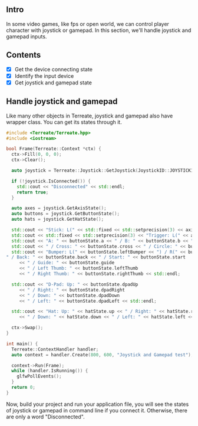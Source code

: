 ## Intro
In some video games, like fps or open world, we can control player character with joystick or gamepad. In this section, we'll handle joystick and gamepad inputs.

## Contents
- [x] Get the device connecting state
- [x] Identify the input device
- [x] Get joystick and gamepad state

## Handle joystick and gamepad
Like many other objects in Terreate, joystick and gamepad also have wrapper class. You can get its states through it.
```cpp
#include <Terreate/Terreate.hpp>
#include <iostream>

bool Frame(Terreate::Context *ctx) {
  ctx->Fill(0, 0, 0);
  ctx->Clear();

  auto joystick = Terreate::Joystick::GetJoystick(JoystickID::JOYSTICK1);

  if (!joystick.IsConnected()) {
    std::cout << "Disconnected" << std::endl;
    return true;
  }

  auto axes = joystick.GetAxisState();
  auto buttons = joystick.GetButtonState();
  auto hats = joystick.GetHatState();

  std::cout << "Stick: L(" << std::fixed << std::setprecision(3) << axisState.leftStick[0] << ", " << axisState.leftStick[1] << ") / R(" << axisState.rightStick[0] << ", " << axisState.rightStick[1] << ")" << std::endl;
  std::cout << std::fixed << std::setprecision(3) << "Trigger: L(" << axisState.leftTrigger << ") / R(" << axisState.rightTrigger << ")" << std::endl;
  std::cout << "A: " << buttonState.a << " / B: " << buttonState.b << " / X: " << buttonState.x << " / Y: " << buttonState.y << std::endl;
  std::cout << " / Cross: " << buttonState.cross << " / Circle: " << buttonState.circle << " / Square: " << buttonState.square << " / Triangle: " << buttonState.triangle << std::endl;
  std::cout << "Bumper: L(" << buttonState.leftBumper << ") / R(" << buttonState.rightBumper << ")" std::endl;
" / Back: " << buttonState.back << " / Start: " << buttonState.start
     << " / Guide: " << buttonState.guide
     << " / Left Thumb: " << buttonState.leftThumb
     << " / Right Thumb: " << buttonState.rightThumb << std::endl;

  std::cout << "D-Pad: Up: " << buttonState.dpadUp
     << " / Right: " << buttonState.dpadRight
     << " / Down: " << buttonState.dpadDown
     << " / Left: " << buttonState.dpadLeft << std::endl;

  std::cout << "Hat: Up: " << hatState.up << " / Right: " << hatState.right
     << " / Down: " << hatState.down << " / Left: " << hatState.left << std::endl;

  ctx->Swap();
}

int main() {
  Terreate::ContextHandler handler;
  auto context = handler.Create(800, 600, "Joystick and Gamepad test");

  context->Run(Frame);
  while (handler.IsRunning()) {
    glfwPollEvents();
  }
  return 0;
}
```
Now, build your project and run your application file, you will see the states of joystick or gamepad in command line if you connect it. Otherwise, there are only a word "Disconnected".
